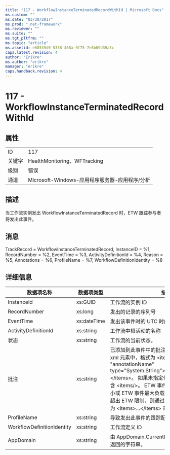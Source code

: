 ```yaml
---
title: "117 - WorkflowInstanceTerminatedRecordWithId | Microsoft Docs"
ms.custom: ""
ms.date: "03/30/2017"
ms.prod: ".net-framework"
ms.reviewer: ""
ms.suite: ""
ms.tgt_pltfrm: ""
ms.topic: "article"
ms.assetid: e68539d0-5338-468a-9f75-7e5b09d39a3c
caps.latest.revision: 4
author: "Erikre"
ms.author: "erikre"
manager: "erikre"
caps.handback.revision: 4
---
```

# 117 - WorkflowInstanceTerminatedRecordWithId
## 属性  
  
|||  
|-|-|  
|ID|117|  
|关键字|HealthMonitoring、WFTracking|  
|级别|错误|  
|通道|Microsoft\-Windows\-应用程序服务器\-应用程序\/分析|  
  
## 描述  
 当工作流实例发出 WorkflowInstanceTerminatedRecord 时，ETW 跟踪参与者将发出此事件。  
  
## 消息  
 TrackRecord \= WorkflowInstanceTerminatedRecord, InstanceID \= %1, RecordNumber \= %2, EventTime \= %3, ActivityDefinitionId \= %4, Reason \= %5, Annotations \= %6, ProfileName \= %7, WorkflowDefinitionIdentity \= %8  
  
## 详细信息  
  
|数据项名称|数据项类型|描述|  
|-----------|-----------|--------|  
|InstanceId|xs:GUID|工作流的实例 ID|  
|RecordNumber|xs:long|发出的记录的序列号|  
|EventTime|xs:dateTime|发出该事件时的 UTC 时间|  
|ActivityDefinitionId|xs:string|工作流中根活动的名称|  
|状态|xs:string|工作流的当前状态。|  
|批注|xs:string|已添加到此事件中的批注。  这些值存储在一个 xml 元素中，格式为 \<items\>\< item name \= "annotationName" type\="System.String"\>annotationValue\<\/item\>\<\/items\>。  如果未指定任何批注，则该字符串包含 \<items\/\>。  ETW 事件大小受到 ETW 缓冲区大小或 ETW 事件最大负载的限制。  如果事件的大小超出 ETW 限制，则通过丢弃批注并将批注值替换为 \<items\>...\<\/items\> 来截断事件。|  
|ProfileName|xs:string|导致发出此事件的跟踪配置文件的名称|  
|WorkflowDefinitionIdentity|xs:string|工作流定义 ID|  
|AppDomain|xs:string|由 AppDomain.CurrentDomain.FriendlyName 返回的字符串。|